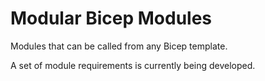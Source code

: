 # Modular Bicep Modules

Modules that can be called from any Bicep template.

A set of module requirements is currently being developed.
